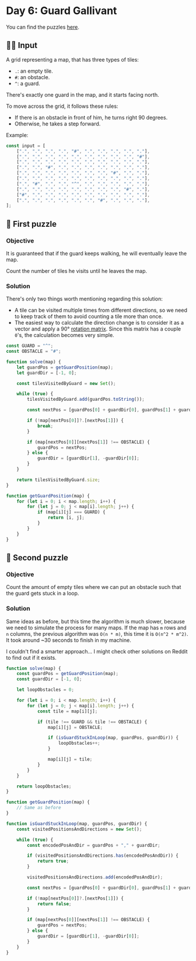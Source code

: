 # Day 6: Guard Gallivant

You can find the puzzles [here](https://adventofcode.com/2024/day/6).

## ✍🏼 Input

A grid representing a map, that has three types of tiles:

-   `.`: an empty tile.
-   `#`: an obstacle.
-   `^`: a guard.

There's exactly one guard in the map, and it starts facing north.

To move across the grid, it follows these rules:

-   If there is an obstacle in front of him, he turns right 90 degrees.
-   Otherwise, he takes a step forward.

Example:

```js
const input = [
    [".", ".", ".", ".", "#", ".", ".", ".", ".", "."],
    [".", ".", ".", ".", ".", ".", ".", ".", ".", "#"],
    [".", ".", ".", ".", ".", ".", ".", ".", ".", "."],
    [".", ".", "#", ".", ".", ".", ".", ".", ".", "."],
    [".", ".", ".", ".", ".", ".", ".", "#", ".", "."],
    [".", ".", ".", ".", ".", ".", ".", ".", ".", "."],
    [".", "#", ".", ".", "^", ".", ".", ".", ".", "."],
    [".", ".", ".", ".", ".", ".", ".", ".", "#", "."],
    ["#", ".", ".", ".", ".", ".", ".", ".", ".", "."],
    [".", ".", ".", ".", ".", ".", "#", ".", ".", "."],
];
```

## 🧩 First puzzle

### Objective

It is guaranteed that if the guard keeps walking, he will eventually leave the map.

Count the number of tiles he visits until he leaves the map.

### Solution

There's only two things worth mentioning regarding this solution:

-   A tile can be visited multiple times from different directions, so we need to keep track of them to avoid counting a tile more than once.
-   The easiest way to calculate the direction change is to consider it as a vector and apply a 90° [rotation matrix](https://en.wikipedia.org/wiki/Rotation_matrix#Common_2D_rotations). Since this matrix has a couple `0`'s, the calculation becomes very simple.

```js
const GUARD = "^";
const OBSTACLE = "#";

function solve(map) {
    let guardPos = getGuardPosition(map);
    let guardDir = [-1, 0];

    const tilesVisitedByGuard = new Set();

    while (true) {
        tilesVisitedByGuard.add(guardPos.toString());

        const nextPos = [guardPos[0] + guardDir[0], guardPos[1] + guardDir[1]];

        if (!map[nextPos[0]]?.[nextPos[1]]) {
            break;
        }

        if (map[nextPos[0]][nextPos[1]] !== OBSTACLE) {
            guardPos = nextPos;
        } else {
            guardDir = [guardDir[1], -guardDir[0]];
        }
    }

    return tilesVisitedByGuard.size;
}

function getGuardPosition(map) {
    for (let i = 0; i < map.length; i++) {
        for (let j = 0; j < map[i].length; j++) {
            if (map[i][j] === GUARD) {
                return [i, j];
            }
        }
    }
}
```

## 🧩 Second puzzle

### Objective

Count the amount of empty tiles where we can put an obstacle such that the guard gets stuck in a loop.

### Solution

Same ideas as before, but this time the algorithm is much slower, because we need to simulate the process for many maps. If the map has `m` rows and `n` columns, the previous algorithm was `O(n * m)`, this time it is `O(n^2 * m^2)`. It took around ~30 seconds to finish in my machine.

I couldn't find a smarter approach... I might check other solutions on Reddit to find out if it exists.

```js
function solve(map) {
    const guardPos = getGuardPosition(map);
    const guardDir = [-1, 0];

    let loopObstacles = 0;

    for (let i = 0; i < map.length; i++) {
        for (let j = 0; j < map[i].length; j++) {
            const tile = map[i][j];

            if (tile !== GUARD && tile !== OBSTACLE) {
                map[i][j] = OBSTACLE;

                if (isGuardStuckInLoop(map, guardPos, guardDir)) {
                    loopObstacles++;
                }

                map[i][j] = tile;
            }
        }
    }

    return loopObstacles;
}

function getGuardPosition(map) {
    // Same as before
}

function isGuardStuckInLoop(map, guardPos, guardDir) {
    const visitedPositionsAndDirections = new Set();

    while (true) {
        const encodedPosAndDir = guardPos + "," + guardDir;

        if (visitedPositionsAndDirections.has(encodedPosAndDir)) {
            return true;
        }

        visitedPositionsAndDirections.add(encodedPosAndDir);

        const nextPos = [guardPos[0] + guardDir[0], guardPos[1] + guardDir[1]];

        if (!map[nextPos[0]]?.[nextPos[1]]) {
            return false;
        }

        if (map[nextPos[0]][nextPos[1]] !== OBSTACLE) {
            guardPos = nextPos;
        } else {
            guardDir = [guardDir[1], -guardDir[0]];
        }
    }
}
```
